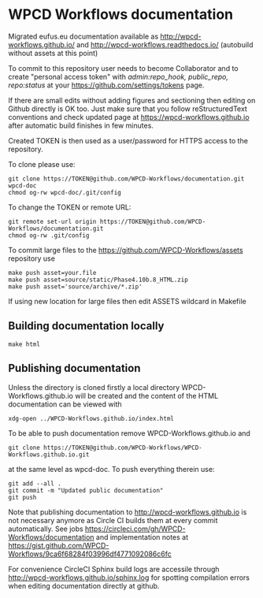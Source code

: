 # WPCD Workflows documentation

Migrated eufus.eu documentation available as http://wpcd-workflows.github.io/ and http://wpcd-workflows.readthedocs.io/ (autobuild without assets at this point)

To commit to this repository user needs to become Collaborator 
and to create "personal access token" with *admin:repo_hook, public_repo, repo:status* 
at your https://github.com/settings/tokens page.

If there are small edits without adding figures and sectioning then editing on Github directly is OK too. 
Just make sure that you follow reStructuredText conventions and check 
updated page at https://wpcd-workflows.github.io after automatic build finishes in few minutes.


Created TOKEN is then used as a user/password for HTTPS access to the repository.

To clone please use:

    git clone https://TOKEN@github.com/WPCD-Workflows/documentation.git wpcd-doc
    chmod og-rw wpcd-doc/.git/config 

To change the TOKEN or remote URL:

    git remote set-url origin https://TOKEN@github.com/WPCD-Workflows/documentation.git
    chmod og-rw .git/config    

To commit large files to the https://github.com/WPCD-Workflows/assets repository use 

    make push asset=your.file
    make push asset=source/static/Phase4.10b.8_HTML.zip
    make push asset='source/archive/*.zip'
    
If using new location for large files then edit ASSETS wildcard in Makefile

## Building documentation locally

    make html
    
## Publishing documentation

Unless the directory is cloned firstly a local directory WPCD-Workflows.github.io 
will be created and the content of the HTML documentation can be viewed with

    xdg-open ../WPCD-Workflows.github.io/index.html
    
To be able to push documentation remove WPCD-Workflows.github.io and 

    git clone https://TOKEN@github.com/WPCD-Workflows/WPCD-Workflows.github.io.git
   
at the same level as wpcd-doc. To push everything therein use:

    git add --all .
    git commit -m "Updated public documentation"
    git push
    

Note that publishing documentation to http://wpcd-workflows.github.io is not 
necessary anymore as Circle CI builds them at every commit automatically.
See jobs https://circleci.com/gh/WPCD-Workflows/documentation and implementation
notes at https://gist.github.com/WPCD-Workflows/9ca6f68284f03996df4771092086c6fc

For convenience CircleCI Sphinx build logs are accessile through 
http://wpcd-workflows.github.io/sphinx.log for spotting compilation errors
when editing documentation directly at github.
